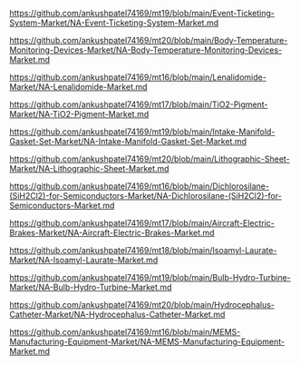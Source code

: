 <p><a href="https://github.com/ankushpatel74169/mt19/blob/main/Event-Ticketing-System-Market/NA-Event-Ticketing-System-Market.md">https://github.com/ankushpatel74169/mt19/blob/main/Event-Ticketing-System-Market/NA-Event-Ticketing-System-Market.md</a></p><p><a href="https://github.com/ankushpatel74169/mt20/blob/main/Body-Temperature-Monitoring-Devices-Market/NA-Body-Temperature-Monitoring-Devices-Market.md">https://github.com/ankushpatel74169/mt20/blob/main/Body-Temperature-Monitoring-Devices-Market/NA-Body-Temperature-Monitoring-Devices-Market.md</a></p><p><a href="https://github.com/ankushpatel74169/mt16/blob/main/Lenalidomide-Market/NA-Lenalidomide-Market.md">https://github.com/ankushpatel74169/mt16/blob/main/Lenalidomide-Market/NA-Lenalidomide-Market.md</a></p><p><a href="https://github.com/ankushpatel74169/mt17/blob/main/TiO2-Pigment-Market/NA-TiO2-Pigment-Market.md">https://github.com/ankushpatel74169/mt17/blob/main/TiO2-Pigment-Market/NA-TiO2-Pigment-Market.md</a></p><p><a href="https://github.com/ankushpatel74169/mt19/blob/main/Intake-Manifold-Gasket-Set-Market/NA-Intake-Manifold-Gasket-Set-Market.md">https://github.com/ankushpatel74169/mt19/blob/main/Intake-Manifold-Gasket-Set-Market/NA-Intake-Manifold-Gasket-Set-Market.md</a></p><p><a href="https://github.com/ankushpatel74169/mt20/blob/main/Lithographic-Sheet-Market/NA-Lithographic-Sheet-Market.md">https://github.com/ankushpatel74169/mt20/blob/main/Lithographic-Sheet-Market/NA-Lithographic-Sheet-Market.md</a></p><p><a href="https://github.com/ankushpatel74169/mt16/blob/main/Dichlorosilane-(SiH2Cl2)-for-Semiconductors-Market/NA-Dichlorosilane-(SiH2Cl2)-for-Semiconductors-Market.md">https://github.com/ankushpatel74169/mt16/blob/main/Dichlorosilane-(SiH2Cl2)-for-Semiconductors-Market/NA-Dichlorosilane-(SiH2Cl2)-for-Semiconductors-Market.md</a></p><p><a href="https://github.com/ankushpatel74169/mt17/blob/main/Aircraft-Electric-Brakes-Market/NA-Aircraft-Electric-Brakes-Market.md">https://github.com/ankushpatel74169/mt17/blob/main/Aircraft-Electric-Brakes-Market/NA-Aircraft-Electric-Brakes-Market.md</a></p><p><a href="https://github.com/ankushpatel74169/mt18/blob/main/Isoamyl-Laurate-Market/NA-Isoamyl-Laurate-Market.md">https://github.com/ankushpatel74169/mt18/blob/main/Isoamyl-Laurate-Market/NA-Isoamyl-Laurate-Market.md</a></p><p><a href="https://github.com/ankushpatel74169/mt19/blob/main/Bulb-Hydro-Turbine-Market/NA-Bulb-Hydro-Turbine-Market.md">https://github.com/ankushpatel74169/mt19/blob/main/Bulb-Hydro-Turbine-Market/NA-Bulb-Hydro-Turbine-Market.md</a></p><p><a href="https://github.com/ankushpatel74169/mt20/blob/main/Hydrocephalus-Catheter-Market/NA-Hydrocephalus-Catheter-Market.md">https://github.com/ankushpatel74169/mt20/blob/main/Hydrocephalus-Catheter-Market/NA-Hydrocephalus-Catheter-Market.md</a></p><p><a href="https://github.com/ankushpatel74169/mt16/blob/main/MEMS-Manufacturing-Equipment-Market/NA-MEMS-Manufacturing-Equipment-Market.md">https://github.com/ankushpatel74169/mt16/blob/main/MEMS-Manufacturing-Equipment-Market/NA-MEMS-Manufacturing-Equipment-Market.md</a></p>
